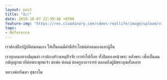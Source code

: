 ```yaml
---
layout: post
title: "ฝึก!"
date: 2019-10-07 22:39:40 +0700
feature-img: "https://res.cloudinary.com/sdees-reallife/image/upload/v1555658919/sample_feature_img.png"
tags:
- Reference
---
```

เราต้องฝึกปฏิบัติตนตนเอง ให้เป็นคนมีค่ามีประโยชน์ต่อตนเองและผู้อื่น

เราทุกคนอยากมีคุณค่า เราต้องสร้างเหตุปัจจัย เราทำไปเรื่อย ทั้งปิดทองหน้าพระ หลังพระ เพื่อเป็นคนกตัญญูกตเวทีต่อพระพุทธเจ้า ต่อพ่อ ต่อแม่ ต่อครูบาอาจารย์ ตลอดถึงผู้มีพระคุณทั้งหลาย

หลวงพ่อกัณหา สุขกาโม
